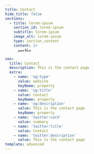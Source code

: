 ```yaml
---
title: Contact
hide_title: false
sections:
  - title: lorem-ipsum
    section_id: lorem-ipsum
    subtitle: lorem-ipsum
    image_alt: lorem-ipsum
    type: section_content
    content: |+
      سللاممم

seo:
  title: Contact
  description: This is the contact page
  extra:
    - name: 'og:type'
      value: website
      keyName: property
    - name: 'og:title'
      value: Contact
      keyName: property
    - name: 'og:description'
      value: This is the contact page
      keyName: property
    - name: 'twitter:card'
      value: summary
    - name: 'twitter:title'
      value: Contact
    - name: 'twitter:description'
      value: This is the contact page
template: advanced
---
```

